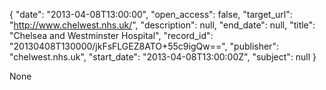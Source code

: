 {
  "date": "2013-04-08T13:00:00", 
  "open_access": false, 
  "target_url": "http://www.chelwest.nhs.uk/", 
  "description": null, 
  "end_date": null, 
  "title": "Chelsea and Westminster Hospital", 
  "record_id": "20130408T130000/jkFsFLGEZ8ATO+55c9igQw==", 
  "publisher": "chelwest.nhs.uk", 
  "start_date": "2013-04-08T13:00:00Z", 
  "subject": null
}

None
